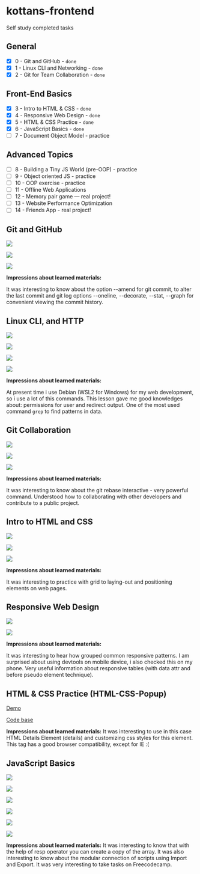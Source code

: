 # kottans-frontend
Self study completed tasks

## General
- [x] 0 - Git and GitHub - `done` 
- [x] 1 - Linux CLI and Networking - `done`
- [x] 2 - Git for Team Collaboration - `done`

## Front-End Basics
- [x] 3 - Intro to HTML & CSS - `done`
- [x] 4 - Responsive Web Design - `done`
- [x] 5 - HTML & CSS Practice - `done`
- [x] 6 - JavaScript Basics - `done`
- [ ] 7 - Document Object Model - practice

## Advanced Topics
- [ ] 8 - Building a Tiny JS World (pre-OOP) - practice
- [ ] 9 - Object oriented JS - practice
- [ ] 10 - OOP exercise - practice
- [ ] 11 - Offline Web Applications
- [ ] 12 - Memory pair game — real project!
- [ ] 13 - Website Performance Optimization
- [ ] 14 - Friends App - real project!

## Git and GitHub
![](task_git_basics/udacity-complete.png)

![](task_git_basics/learngitbranching-1.png)

![](task_git_basics/learngitbranching-2.png)

**Impressions about learned materials:**

It was interesting to know about the option --amend for git commit, to alter the last commit and git log options --oneline, --decorate, --stat, --graph for convenient viewing the commit history.

## Linux CLI, and HTTP
![](task_linux_cli/quiz-1.png)

![](task_linux_cli/quiz-2.png)

![](task_linux_cli/quiz-3.png)

![](task_linux_cli/quiz-4.png)

**Impressions about learned materials:**

At present time i use Debian (WSL2 for Windows) for my web development, so i use a lot of this commands. This lesson gave me good knowledges about: permissions for user and redirect output. One of the most used command `grep` to find patterns in data.

## Git Collaboration
![](task_git_collaboration/udacity-complete.png)

![](task_git_basics/learngitbranching-1.png)

![](task_git_basics/learngitbranching-2.png)

**Impressions about learned materials:**

It was interesting to know about the git rebase interactive - very powerful command. Understood how to collaborating with other developers and contribute to a public project.

## Intro to HTML and CSS
![](task_html_css_intro/udacity-complete.png)

![](task_html_css_intro/codecademy-1.png)

![](task_html_css_intro/codecademy-2.png)

**Impressions about learned materials:**

It was interesting to practice with grid to laying-out and positioning elements on web pages.

## Responsive Web Design
![](task_responsive_web_design/udacity-complete.png)

![](task_responsive_web_design/flexboxfroggy.png)

**Impressions about learned materials:**

It was interesting to hear how grouped common responsive patterns. I am surprised about using devtools on mobile device, i also checked this on my phone. Very useful information about responsive tables (with data attr and before pseudo element technique).

## HTML & CSS Practice (HTML-CSS-Popup)

[Demo](https://sablevector.github.io/myPortfolio/kottansFrontend/html_&_css_practice/)

[Code base](https://github.com/SableVector/myPortfolio/tree/main/kottansFrontend/html_%26_css_practice)

**Impressions about learned materials:**
It was interesting to use in this case HTML Details Element (details) and customizing css styles for this element. This tag has a good browser compatibility, except for IE :(

## JavaScript Basics

![](task_js_basics/js-basic.png)

![](task_js_basics/es6-chellenges.png)

![](task_js_basics/basic-data-structures.png)

![](task_js_basics/basic-algorithm-scripting.png)

![](task_js_basics/functional-programming.png)

![](task_js_basics/algorithm-scripting-challenges.png)

**Impressions about learned materials:**
It was interesting to know that with the help of resp operator you can create a copy of the array.
It was also interesting to know about the modular connection of scripts using Import and Export.
It was very interesting to take tasks on Freecodecamp.